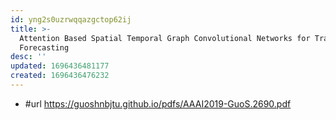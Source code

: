```yaml
---
id: yng2s0uzrwqqazgctop62ij
title: >-
  Attention Based Spatial Temporal Graph Convolutional Networks for Traffic Flow
  Forecasting
desc: ''
updated: 1696436481177
created: 1696436476232
---
```


- #url https://guoshnbjtu.github.io/pdfs/AAAI2019-GuoS.2690.pdf